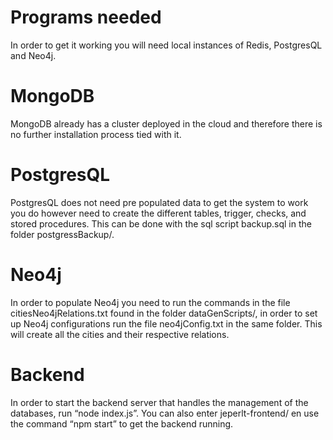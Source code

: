# Programs needed
In order to get it working you will need local instances of Redis, PostgresQL and Neo4j.

# MongoDB
MongoDB already has a cluster deployed in the cloud and therefore there is no further installation process tied with it. 

# PostgresQL
PostgresQL does not need pre populated data to get the system to work you do however need to create the different tables, trigger, checks, and stored procedures. This can be done with the sql script backup.sql in the folder postgressBackup/. 
# Neo4j
In order to populate Neo4j you need to run the commands in the file citiesNeo4jRelations.txt found in the folder dataGenScripts/, in order to set up Neo4j configurations run the file neo4jConfig.txt in the same folder. This will create all the cities and their respective relations.

# Backend
In order to start the backend server that handles the management of the databases, run “node index.js”. You can also enter jeperlt-frontend/ en use the command “npm start” to get the backend running. 
 
